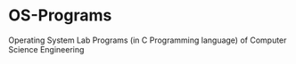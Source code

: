 # OS-Programs
Operating System Lab Programs (in C Programming language) of Computer Science Engineering 
